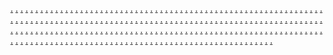 <a href="https://bottomlinekitmarketing.weebly.com/">.</a>
<a href="https://worksmarketinggear.weebly.com/">.</a>
<a href="https://technoensmarketingbits.weebly.com/">.</a>
<a href="https://microsidemarketingz.weebly.com/">.</a>
<a href="https://affiliatecaremarketingz.weebly.com/">.</a>
<a href="https://scalefedmarketingz.weebly.com/">.</a>
<a href="https://bitsismmarketingchip.weebly.com/">.</a>
<a href="https://targetspecialsmarketingz.weebly.com/">.</a>
<a href="https://workssensemarketingz.weebly.com/">.</a>
<a href="https://expertsscopemarketing.weebly.com/">.</a>
<a href="https://snapmarketingboostz.weebly.com/">.</a>
<a href="https://interactiveproductmarketing.weebly.com/">.</a>
<a href="https://thewarezcompanymarketing.weebly.com/">.</a>
<a href="https://solidmediamarketing.weebly.com/">.</a>
<a href="https://analyticsdeckmarketingz.weebly.com/">.</a>
<a href="https://wareloopmarketing.weebly.com/">.</a>
<a href="https://scalehubmarketingz.weebly.com/">.</a>
<a href="https://riggoodsmarketingz.weebly.com/">.</a>
<a href="https://expertsplusmarketingz.weebly.com/">.</a>
<a href="https://viralbaymarketingz.weebly.com/">.</a>
<a href="https://labspushmarketingz.weebly.com/">.</a>
<a href="https://makeboostmarketingz.weebly.com/">.</a>
<a href="https://truedatamarketingz.weebly.com/">.</a>
<a href="https://advertisesafermarketingz.weebly.com/">.</a>
<a href="https://droiditemsmarketingz.weebly.com/">.</a>
<a href="https://engineloopmarketingz.weebly.com/">.</a>
<a href="https://technologiesspanmarketingz.weebly.com/">.</a>
<a href="https://enginemarketingwares.weebly.com/">.</a>
<a href="https://meshspacemarketingz.weebly.com/">.</a>
<a href="https://audiencevaluesmarketingz.weebly.com/">.</a>
<a href="https://boosttagsmarketingz.weebly.com/">.</a>
<a href="https://gridmarketingchipity.weebly.com/">.</a>
<a href="https://digitalhutmarketing.weebly.com/">.</a>
<a href="https://byteindustrymarketing.weebly.com/">.</a>
<a href="https://marketingautomation1164.weebly.com/">.</a>
<a href="https://marketingautomation1156.weebly.com/">.</a>
<a href="https://marketingautomation1148.weebly.com/">.</a>
<a href="https://marketingautomation1140.weebly.com/">.</a>
<a href="https://marketingautomation1132.weebly.com/">.</a>
<a href="https://marketingautomation1124.weebly.com/">.</a>
<a href="https://testinginfluencers.weebly.com/">.</a>
<a href="https://customerengagementz.weebly.com/">.</a>
<a href="https://webanalyticsinfluencer.weebly.com/">.</a>
<a href="https://internetmarketizz.weebly.com/">.</a>
<a href="https://microbaymarketing.weebly.com/">.</a>
<a href="https://netarymarketingrig.weebly.com/">.</a>
<a href="https://hivemarketingrelations.weebly.com/">.</a>
<a href="https://warezstockmarketingz.weebly.com/">.</a>
<a href="https://droidlevelmarketingz.weebly.com/">.</a>
<a href="https://microcharmmarketingz.weebly.com/">.</a>
<a href="https://playmarketingrack.weebly.com/">.</a>
<a href="https://microstartmarketingz.weebly.com/">.</a>
<a href="https://technologieseablemarketingz.weebly.com/">.</a>
<a href="https://analyticsgridmarketingz.weebly.com/">.</a>
<a href="https://cryptcrewmarketingz.weebly.com/">.</a>
<a href="https://optimizealmarketing.weebly.com/">.</a>
<a href="https://adscopemarketing.weebly.com/">.</a>
<a href="https://rackpushmarketingz.weebly.com/">.</a>
<a href="https://labsiummarketingchip.weebly.com/">.</a>
<a href="https://advertisingisemarketing.weebly.com/">.</a>
<a href="https://boostpostmarketingz.weebly.com/">.</a>
<a href="https://warezworksmarketingz.weebly.com/">.</a>
<a href="https://gearshipmarketingz.weebly.com/">.</a>
<a href="https://warezspecialsmarketingz.weebly.com/">.</a>
<a href="https://microworkshopmarketing.weebly.com/">.</a>
<a href="https://activebrandmarketingz.weebly.com/">.</a>
<a href="https://virtualsprintmarketing.weebly.com/">.</a>
<a href="https://boxcasemarketingz.weebly.com/">.</a>
<a href="https://audiencespacemarketingz.weebly.com/">.</a>
<a href="https://bytesscalemarketinzz.weebly.com/">.</a>
<a href="https://thewarezfactorymarketingz.weebly.com/">.</a>
<a href="https://technoconnectionmarketing.weebly.com/">.</a>
<a href="https://chipdropmarketingz.weebly.com/">.</a>
<a href="https://technoshackmarketingz.weebly.com/">.</a>
<a href="https://marketingworkshopz.weebly.com/">.</a>
<a href="https://viralspecia.weebly.com/">.</a>
<a href="https://mediaistmarketing.weebly.com/">.</a>
<a href="https://viralcharmmarketingz.weebly.com/">.</a>
<a href="https://marketingautomation1165.weebly.com/">.</a>
<a href="https://marketingautomation1157.weebly.com/">.</a>
<a href="https://marketingautomation1149.weebly.com/">.</a>
<a href="https://marketingautomation1141.weebly.com/">.</a>
<a href="https://marketingautomation1133.weebly.com/">.</a>
<a href="https://marketingautomation1125.weebly.com/">.</a>
<a href="https://retargetingsocial.weebly.com/">.</a>
<a href="https://digitalmarketingzz.weebly.com/">.</a>
<a href="https://mobileoptimizationz.weebly.com/">.</a>
<a href="https://optimizationemail.weebly.com/">.</a>
<a href="https://baymarketingchip.weebly.com/">.</a>
<a href="https://capsulemarketingbyte.weebly.com/">.</a>
<a href="https://snapmarketingz.weebly.com/">.</a>
<a href="https://revenuespotmarketingz.weebly.com/">.</a>
<a href="https://interactivelayermarketingz.weebly.com/">.</a>
<a href="https://bottomlinestormmarketingz.weebly.com/">.</a>
<a href="https://hubmarketingpromote.weebly.com/">.</a>
<a href="https://brandingmethodmarketingz.weebly.com/">.</a>
<a href="https://brandlogicmarketingz.weebly.com/">.</a>
<a href="https://promotelymarketingz.weebly.com/">.</a>
<a href="https://netkitmarketingpixel.weebly.com/">.</a>
<a href="https://microriedmarketingz.weebly.com/">.</a>
<a href="https://wizscopemarketingz.weebly.com/">.</a>
<a href="https://therevenuecompanymarketing.weebly.com/">.</a>
<a href="https://productmarketingz.weebly.com/">.</a>
<a href="https://cybercastmarketingz.weebly.com/">.</a>
<a href="https://affiliatekitmarketingz.weebly.com/">.</a>
<a href="https://searchpalacemarketing.weebly.com/">.</a>
<a href="https://cryptboostmarketingz.weebly.com/">.</a>
<a href="https://seogurumarketingz.weebly.com/">.</a>
<a href="https://racknessmarketingpixel.weebly.com/">.</a>
<a href="https://technologiesstockmarketing.weebly.com/">.</a>
<a href="https://solutionsmarketing.weebly.com/">.</a>
<a href="https://clearcryptmarketingz.weebly.com/">.</a>
<a href="https://campaignblogmarketingz.weebly.com/">.</a>
<a href="https://cotechmarketingz.weebly.com/">.</a>
<a href="https://searchsnapmarketingz.weebly.com/">.</a>
<a href="https://spacemarketingthe.weebly.com/">.</a>
<a href="https://uproboticsmarketingstart.weebly.com/">.</a>
<a href="https://boxsensemarketingz.weebly.com/">.</a>
<a href="https://marketingthecommunicationsz.weebly.com/">.</a>
<a href="https://marketinglsmarketing.weebly.com/">.</a>
<a href="https://vectorsafermarketingz.weebly.com/">.</a>
<a href="https://ppccompanymarketingz.weebly.com/">.</a>
<a href="https://marketingautomation1166.weebly.com/">.</a>
<a href="https://marketingautomation1158.weebly.com/">.</a>
<a href="https://marketingautomation1150.weebly.com/">.</a>
<a href="https://marketingautomation1142.weebly.com/">.</a>
<a href="https://marketingautomation1134.weebly.com/">.</a>
<a href="https://marketingautomation1126.weebly.com/">.</a>
<a href="https://customerretentionz.weebly.com/">.</a>
<a href="https://trendsgeotargetingz.weebly.com/">.</a>
<a href="https://socialmediaanalyticsz.weebly.com/">.</a>
<a href="https://onlinemarketingz.weebly.com/">.</a>
<a href="https://bitspacemarketing.weebly.com/">.</a>
<a href="https://stockmarketingz.weebly.com/">.</a>
<a href="https://thecyberstudiomarketinzg.weebly.com/">.</a>
<a href="https://themediagroupmarketingz.weebly.com/">.</a>
<a href="https://microtrademarketingz.weebly.com/">.</a>
<a href="https://prnowmarketingz.weebly.com/">.</a>
<a href="https://layermarketingthe.weebly.com/">.</a>
<a href="https://clearrackmarketingz.weebly.com/">.</a>
<a href="https://communicationstrademarketing.weebly.com/">.</a>
<a href="https://droidblendmarketinzz.weebly.com/">.</a>
<a href="https://spanmarketing.weebly.com/">.</a>
<a href="https://rackglowmarketingz.weebly.com/">.</a>
<a href="https://thenanoclubmarketingz.weebly.com/">.</a>
<a href="https://marketlevelmarketing.weebly.com/">.</a>
<a href="https://interactiveoffermarketingz.weebly.com/">.</a>
<a href="https://promotesparkmarketingz.weebly.com/">.</a>
<a href="https://bitkitmarketingcore.weebly.com/">.</a>
<a href="https://growthskillmarketing.weebly.com/">.</a>
<a href="https://publicledmarketinggrowth.weebly.com/">.</a>
<a href="https://byteplusmarketingz.weebly.com/">.</a>
<a href="https://logicmarketingware.weebly.com/">.</a>
<a href="https://publiclayermarketingz.weebly.com/">.</a>
<a href="https://informaticswaymarketingz.weebly.com/">.</a>
<a href="https://marketingautomation1162.weebly.com/">.</a>
<a href="https://marketingautomation1154.weebly.com/">.</a>
<a href="https://marketingautomation1146.weebly.com/">.</a>
<a href="https://marketingautomation1138.weebly.com/">.</a>
<a href="https://marketingautomation1130.weebly.com/">.</a>
<a href="https://marketingautomation1122.weebly.com/">.</a>
<a href="https://mediainfluencers.weebly.com/">.</a>
<a href="https://onlinebrandingz.weebly.com/">.</a>
<a href="https://videomarketingzz.weebly.com/">.</a>
<a href="https://digitaladvertisingz.weebly.com/">.</a>
<a href="https://campaigndashmarketingz.weebly.com/">.</a>
<a href="https://marketingautomation4827.weebly.com/">.</a>
<a href="https://marketingautomation4819.weebly.com/">.</a>
<a href="https://marketingautomation4811.weebly.com/">.</a>
<a href="https://marketingautomation4803.weebly.com/">.</a>
<a href="https://marketingautomation4795.weebly.com/">.</a>
<a href="https://marketingautomation4786.weebly.com/">.</a>
<a href="https://marketingautomation4778.weebly.com/">.</a>
<a href="https://marketingautomation4772.weebly.com/">.</a>
<a href="https://marketingautomation4763.weebly.com/">.</a>
<a href="https://marketingautomation4755.weebly.com/">.</a>
<a href="https://optionmarketingpixel.weebly.com/">.</a>
<a href="https://solidbotmarketingz.weebly.com/">.</a>
<a href="https://bottomlinegearmarketingz.weebly.com/">.</a>
<a href="https://expertsdeckmarketingz.weebly.com/">.</a>
<a href="https://warespalacemarketingz.weebly.com/">.</a>
<a href="https://warebasemarketingz.weebly.com/">.</a>
<a href="https://brandstudiomarketing.weebly.com/">.</a>
<a href="https://techcasemarketingz.weebly.com/">.</a>
<a href="https://warezcasemarketing.weebly.com/">.</a>
<a href="https://microclickmarketingz.weebly.com/">.</a>
<a href="https://viralcentermarketing.weebly.com/">.</a>
<a href="https://makeanalyticsmarketingz.weebly.com/">.</a>
<a href="https://labscastmarketingz.weebly.com/">.</a>
<a href="https://wizportmarketingz.weebly.com/">.</a>
<a href="https://labsvergemarketing.weebly.com/">.</a>
<a href="https://nibblekitmarketingz.weebly.com/">.</a>
<a href="https://botistmarketingz.weebly.com/">.</a>
<a href="https://bytesitymarketingz.weebly.com/">.</a>
<a href="https://methodmarketingz.weebly.com/">.</a>
<a href="https://nanosyncmarketingz.weebly.com/">.</a>
<a href="https://spacemarketingdat.weebly.com/">.</a>
<a href="https://waresvaluesmarketingz.weebly.com/">.</a>
<a href="https://vibemarketingb2.weebly.com/">.</a>
<a href="https://marketingautomation1163.weebly.com/">.</a>
<a href="https://marketingautomation1155.weebly.com/">.</a>
<a href="https://marketingautomation1147.weebly.com/">.</a>
<a href="https://marketingautomation1139.weebly.com/">.</a>
<a href="https://marketingautomation1131.weebly.com/">.</a>
<a href="https://marketingautomation1123.weebly.com/">.</a>
<a href="https://marketingautomationz.weebly.com/">.</a>
<a href="https://viralmarketingz.weebly.com/">.</a>
<a href="https://marketingdfsdff.weebly.com/">.</a>
<a href="https://socialmediastrategyz.weebly.com/">.</a>
<a href="https://gearscapemarketingz.weebly.com/">.</a>
<a href="https://marketingautomation4829.weebly.com/">.</a>
<a href="https://marketingautomation4820.weebly.com/">.</a>
<a href="https://marketingautomation4812.weebly.com/">.</a>
<a href="https://marketingautomation4804.weebly.com/">.</a>
<a href="https://marketingautomation4796.weebly.com/">.</a>
<a href="https://marketingautomation4787.weebly.com/">.</a>
<a href="https://marketingautomation4781.weebly.com/">.</a>
<a href="https://marketingautomation4773.weebly.com/">.</a>
<a href="https://marketingautomation4764.weebly.com/">.</a>
<a href="https://marketingautomation4756.weebly.com/">.</a>
<a href="https://virtualsprintmarketing.weebly.com/">.</a>
<a href="https://marketingautomation4828.weebly.com/">.</a>
<a href="https://marketingautomation4818.weebly.com/">.</a>
<a href="https://marketingautomation4810.weebly.com/">.</a>
<a href="https://marketingautomation4802.weebly.com/">.</a>
<a href="https://marketingautomation4794.weebly.com/">.</a>
<a href="https://marketingautomation4789.weebly.com/">.</a>
<a href="https://marketingautomation4780.weebly.com/">.</a>
<a href="https://marketingautomation4770.weebly.com/">.</a>
<a href="https://marketingautomation4762.weebly.com/">.</a>
<a href="https://marketingautomation4754.weebly.com/">.</a>
<a href="https://ppccompanymarketingz.weebly.com/">.</a>
<a href="https://marketingautomation4830.weebly.com/">.</a>
<a href="https://marketingautomation4821.weebly.com/">.</a>
<a href="https://marketingautomation4813.weebly.com/">.</a>
<a href="https://marketingautomation4805.weebly.com/">.</a>
<a href="https://marketingautomation4797.weebly.com/">.</a>
<a href="https://marketingautomation4788.weebly.com/">.</a>
<a href="https://marketingautomation4779.weebly.com/">.</a>
<a href="https://marketingautomation4771.weebly.com/">.</a>
<a href="https://marketingautomation4765.weebly.com/">.</a>
<a href="https://marketingautomation4757.weebly.com/">.</a>

